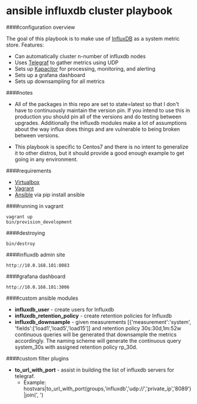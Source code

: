 ansible influxdb cluster playbook
=================================

####configuration overview

The goal of this playbook is to make use of [InfluxDB](https://influxdb.com) as a system metric store.
Features:

* Can automatically cluster n-number of influxdb nodes
* Uses [Telegraf](https://github.com/influxdb/telegraf) to gather metrics using UDP
* Sets up [Kapacitor](https://github.com/influxdb/kapacitor) for processing, monitoring, and alerting
* Sets up a grafana dashboard
* Sets up downsampling for all metrics

####notes

* All of the packages in this repo are set to state=latest so that I don't have
to continuously maintain the version pin.
If you intend to use this in production you should pin all of the versions and
do testing between upgrades.
Additionally the influxdb modules make a lot of assumptions about the way influx
does things and are vulnerable to being broken between versions.

* This playbook is specific to Centos7 and there is no intent to generalize it to
other distros, but it should provide a good enough example to get going in any environment.

####requirements

* [Virtualbox](https://www.virtualbox.org/wiki/Downloads)
* [Vagrant](http://www.vagrantup.com/downloads)
* [Ansible](http://www.ansible.com) via pip install ansible

####running in vagrant

    vagrant up
    bin/provision_development

####destroying

    bin/destroy

####influxdb admin site

    http://10.0.168.101:8083

####grafana dashboard

    http://10.0.168.101:3006

####custom ansible modules

* **influxdb_user** - create users for Influxdb
* **influxdb_retention_policy** - create retention policies for Influxdb
* **influxdb_downsample** - given measurements [{'measurement':'system', 'fields':['load1','load5','load15']]
   and retention policy 30s:30d,1m:52w continuous queries will be generated
   that downsample the metrics accordingly. The naming scheme
   will generate the continuous query system_30s with assigned retention policy rp_30d.

####custom filter plugins

* **to_url_with_port** - assist in building the list of influxdb servers for telegraf.
	* Example: hostvars|to_url_with_port(groups,'influxdb','udp://','private_ip','8089')|join(', ')
